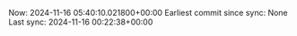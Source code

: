 Now: 2024-11-16 05:40:10.021800+00:00 Earliest commit since sync: None Last sync: 2024-11-16 00:22:38+00:00
